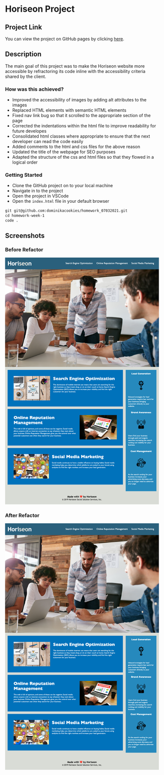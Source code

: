 # Horiseon Project

## Project Link

You can view the project on GitHub pages by clicking [here](https://dominikacookies.github.io/SEO_website_refractor/).
## Description

The main goal of this project was to make the Horiseon website more accessible by refractoring its code inline with the accessibility criteria shared by the client. 

### How was this achieved?

- Improved the accessibility of images by adding alt attributes to the images
- Replaced HTML elements with semantic HTML elements
- Fixed nav link bug so that it scrolled to the appropriate section of the page
- Corrected the indentations within the html file to improve readability for future developes
- Consolidated html classes where appropriate to ensure that the next developer can read the code easily
- Added comments to the html and css files for the above reason
- Updated the title of the webpage for SEO purposes
- Adapted the structure of the css and html files so that they flowed in a logical order

### Getting Started

- Clone the GitHub project on to your local machine
- Navigate in to the project
- Open the project in VSCode
- Open the `index.html` file in your default browser

```
git git@github.com:dominikacookies/homework_07032021.git
cd homework-week-1
code .
```

## Screenshots

### Before Refactor

![image before refactor](.assets/../assets/images/Before.png "Website before refactor")

### After Refactor

![image before refactor](.assets/images/../../assets/images/After.png "Website after refactor")
